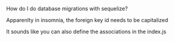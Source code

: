 How do I do database migrations with sequelize? 

Apparenlty in insomnia, the foreign key id needs to be capitalized

It sounds like you can also define the associations in the index.js